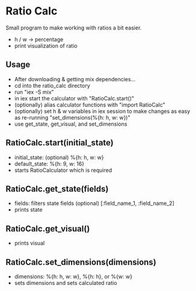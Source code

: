 # Ratio Calc

Small program to make working with ratios a bit easier.

- h / w -> percentage
- print visualization of ratio

## Usage

- After downloading & getting mix dependencies...
- cd into the ratio_calc directory
- run "iex -S mix"
- in iex start the calculator with "RatioCalc.start()"
- (optionally) alias calculator functions with "import RatioCalc"
- (optionally) set h & w variables in iex session to make changes as easy as re-running "set_dimensions(%{h: h, w: w})"
- use get_state, get_visual, and set_dimensions

## RatioCalc.start(initial_state)

- initial_state: (optional) %{h: h, w: w}
- default_state: %{h: 9, w: 16}
- starts RatioCalculator which is required

## RatioCalc.get_state(fields)

- fields: filters state fields (optional) [:field_name_1, :field_name_2]
- prints state

## RatioCalc.get_visual()

- prints visual

## RatioCalc.set_dimensions(dimensions)

- dimensions: %{h: h, w: w}, %{h: h}, or %{w: w}
- sets dimensions and sets calculated ratio

